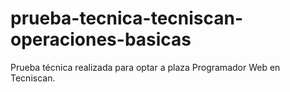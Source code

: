 # prueba-tecnica-tecniscan-operaciones-basicas
Prueba técnica realizada para optar a plaza Programador Web en Tecniscan.
